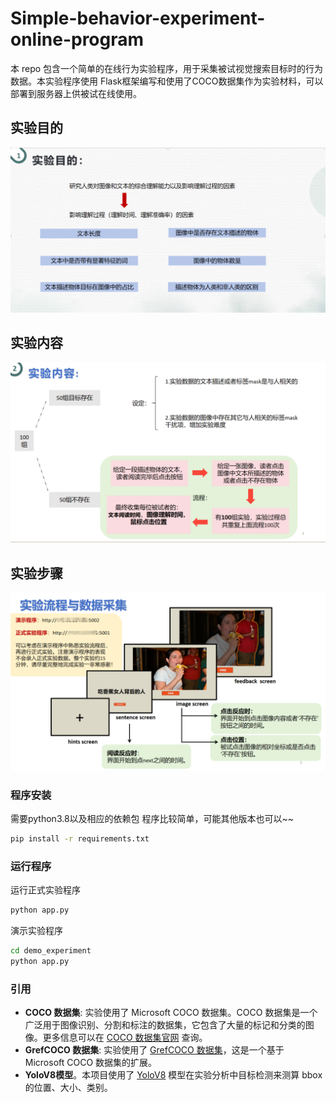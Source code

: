 # Simple-behavior-experiment-online-program
本 repo 包含一个简单的在线行为实验程序，用于采集被试视觉搜索目标时的行为数据。本实验程序使用 Flask框架编写和使用了COCO数据集作为实验材料，可以部署到服务器上供被试在线使用。

## 实验目的
![Alt text](images/image.png)
## 实验内容
![Alt text](images/image-1.png)

## 实验步骤
![Alt text](images/1724507145482.png)

### 程序安装
需要python3.8以及相应的依赖包
程序比较简单，可能其他版本也可以~~

```sh
pip install -r requirements.txt
```

### 运行程序
运行正式实验程序
```sh
python app.py
```
演示实验程序
```sh
cd demo_experiment
python app.py
```

### 引用

- **COCO 数据集**: 实验使用了 Microsoft COCO 数据集。COCO 数据集是一个广泛用于图像识别、分割和标注的数据集，它包含了大量的标记和分类的图像。更多信息可以在 [COCO 数据集官网](http://cocodataset.org/) 查询。
- **GrefCOCO 数据集**: 实验使用了 [GrefCOCO 数据集](https://github.com/henghuiding/gRefCOCO)，这是一个基于 Microsoft COCO 数据集的扩展。
- **YoloV8模型**。本项目使用了 [YoloV8](https://github.com/ultralytics/ultralytics) 模型在实验分析中目标检测来测算 bbox 的位置、大小、类别。